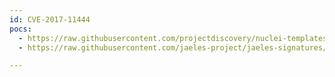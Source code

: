 ```yaml
---
id: CVE-2017-11444
pocs:
  - https://raw.githubusercontent.com/projectdiscovery/nuclei-templates/master/cves/2017/CVE-2017-11444.yaml
  - https://raw.githubusercontent.com/jaeles-project/jaeles-signatures/master/cves/subrion-cms-sqli-cve-2017-11444.yaml

---
```

